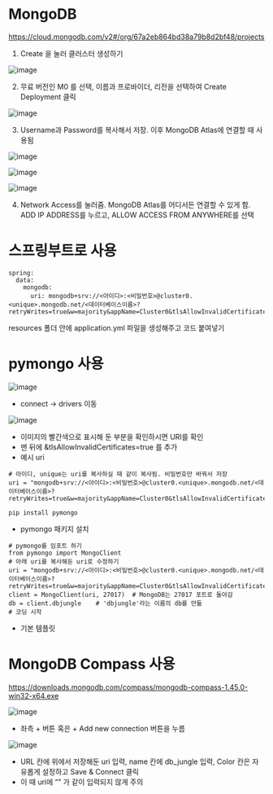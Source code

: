 # MongoDB
https://cloud.mongodb.com/v2#/org/67a2eb864bd38a79b8d2bf48/projects

1. Create 을 눌러 클러스터 생성하기

![image](https://github.com/user-attachments/assets/40540559-3763-4367-8b24-1d4fad23a5bc)

2. 무료 버전인 M0 를 선택, 이름과 프로바이더, 리전을 선택하여 Create Deployment 클릭

![image](https://github.com/user-attachments/assets/56d97ff9-8c3f-4bcf-8dc2-a2437f3265c3)

3. Username과 Password를 복사해서 저장. 이후 MongoDB Atlas에 연결할 때 사용됨

![image](https://github.com/user-attachments/assets/a641dd18-c942-40d6-9123-95ff38bc60e3)

![image](https://github.com/user-attachments/assets/bd264ceb-d1a8-4133-9374-00bb237d5ed4)

![image](https://github.com/user-attachments/assets/9b068bff-9742-4892-a5ec-213115f57ac5)

4. Network Access를 눌러줌. MongoDB Atlas를 어디서든 연결할 수 있게 함. ADD IP ADDRESS를 누르고, ALLOW ACCESS FROM ANYWHERE를 선택

# 스프링부트로 사용
```
spring:
  data:
    mongodb:
      uri: mongodb+srv://<아이디>:<비밀번호>@cluster0.<unique>.mongodb.net/<데이터베이스이름>?retryWrites=true&w=majority&appName=Cluster0&tlsAllowInvalidCertificates=true
```
resources 폴더 안에 application.yml 파일을 생성해주고 코드 붙여넣기


# pymongo 사용
![image](https://github.com/user-attachments/assets/9c26f138-d735-4188-a0e3-6f74943a26cd)

- connect -> drivers 이동

![image](https://github.com/user-attachments/assets/e260ef12-cb48-4897-9995-428797dc4615)

- 이미지의 빨간색으로 표시해 둔 부분을 확인하시면 URI를 확인
- 맨 뒤에 &tlsAllowInvalidCertificates=true 를 추가
- 예시 uri
```
# 아이디, unique는 uri를 복사하실 때 같이 복사됨. 비밀번호만 바꿔서 저장
uri = "mongodb+srv://<아이디>:<비밀번호>@cluster0.<unique>.mongodb.net/<데이터베이스이름>?retryWrites=true&w=majority&appName=Cluster0&tlsAllowInvalidCertificates=true"
```

```
pip install pymongo
```
- pymongo 패키지 설치

```
# pymongo를 임포트 하기
from pymongo import MongoClient
# 아래 uri를 복사해둔 uri로 수정하기
uri = "mongodb+srv://<아이디>:<비밀번호>@cluster0.<unique>.mongodb.net/<데이터베이스이름>?retryWrites=true&w=majority&appName=Cluster0&tlsAllowInvalidCertificates=true"
client = MongoClient(uri, 27017)  # MongoDB는 27017 포트로 돌아감
db = client.dbjungle    # 'dbjungle'라는 이름의 db를 만듦
# 코딩 시작
```
- 기본 템플릿

# MongoDB Compass 사용
https://downloads.mongodb.com/compass/mongodb-compass-1.45.0-win32-x64.exe

![image](https://github.com/user-attachments/assets/50e0b48b-0a6c-40c1-99a1-1545d5c92e10)

- 좌측 + 버튼 혹은 + Add new connection 버튼을 누름

![image](https://github.com/user-attachments/assets/417d6e50-355a-49b6-a031-2de54f01bb7c)

- URL 칸에 위에서 저장해둔 uri 입력, name 칸에 db_jungle 입력, Color 칸은 자유롭게 설정하고 Save & Connect 클릭
- 이 때 uri에 “” 가 같이 입력되지 않게 주의
